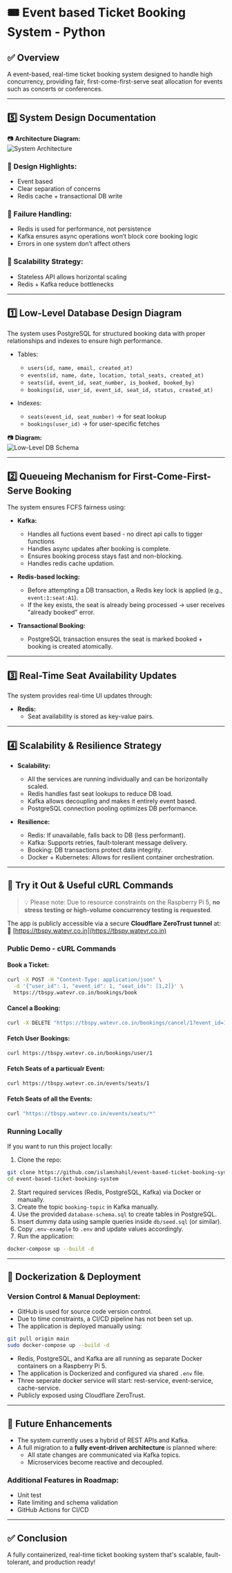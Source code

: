 # 🎟️ Event based Ticket Booking System - Python

## ✅ Overview
A event-based, real-time ticket booking system designed to handle high concurrency, providing fair, first-come-first-serve seat allocation for events such as concerts or conferences.

---

## 5️⃣ System Design Documentation

📷 **Architecture Diagram:**  
![System Architecture](./docs/architecture-diagram.png)

### 🔸 Design Highlights:
- Event based
- Clear separation of concerns
- Redis cache + transactional DB write

### 🔸 Failure Handling:
- Redis is used for performance, not persistence
- Kafka ensures async operations won’t block core booking logic
- Errors in one system don’t affect others

### 🔸 Scalability Strategy:
- Stateless API allows horizontal scaling
- Redis + Kafka reduce bottlenecks

---

## 1️⃣ Low-Level Database Design Diagram

The system uses PostgreSQL for structured booking data with proper relationships and indexes to ensure high performance.

- Tables:
  - `users(id, name, email, created_at)`
  - `events(id, name, date, location, total_seats, created_at)`
  - `seats(id, event_id, seat_number, is_booked, booked_by)`
  - `bookings(id, user_id, event_id, seat_id, status, created_at)`

- Indexes:
  - `seats(event_id, seat_number)` → for seat lookup
  - `bookings(user_id)` → for user-specific fetches

📷 **Diagram:**  
![Low-Level DB Schema](./docs/db-schema.png)

---

## 2️⃣ Queueing Mechanism for First-Come-First-Serve Booking

The system ensures FCFS fairness using:

- **Kafka:**
  - Handles all fuctions event based - no direct api calls to tigger functions
  - Handles async updates after booking is complete.
  - Ensures booking process stays fast and non-blocking.
  - Handles redis cache updation.

- **Redis-based locking:**
  - Before attempting a DB transaction, a Redis key lock is applied (e.g., `event:1:seat:A1`).
  - If the key exists, the seat is already being processed → user receives "already booked" error.

- **Transactional Booking:**
  - PostgreSQL transaction ensures the seat is marked booked + booking is created atomically.

---

## 3️⃣ Real-Time Seat Availability Updates

The system provides real-time UI updates through:

- **Redis:**
  - Seat availability is stored as key-value pairs.

---

## 4️⃣ Scalability & Resilience Strategy

- **Scalability:**
  - All the services are running individually and can be horizontally scaled.
  - Redis handles fast seat lookups to reduce DB load.
  - Kafka allows decoupling and makes it entirely event based.
  - PostgreSQL connection pooling optimizes DB performance.

- **Resilience:**
  - Redis: If unavailable, falls back to DB (less performant).
  - Kafka: Supports retries, fault-tolerant message delivery.
  - Booking: DB transactions protect data integrity.
  - Docker + Kubernetes: Allows for resilient container orchestration.

---


## 🧰 Try it Out & Useful cURL Commands

> 💡 Please note: Due to resource constraints on the Raspberry Pi 5, **no stress testing or high-volume concurrency testing is requested**.

The app is publicly accessible via a secure **Cloudflare ZeroTrust tunnel** at:  
🔗 [https://tbspy.watevr.co.in](https://tbspy.watevr.co.in)

### Public Demo - cURL Commands

#### Book a Ticket:
```bash
curl -X POST -H "Content-Type: application/json" \
  -d '{"user_id": 1, "event_id": 1, "seat_ids": [1,2]}' \
  https://tbspy.watevr.co.in/bookings/book
```

#### Cancel a Booking:
```bash
curl -X DELETE "https://tbspy.watevr.co.in/bookings/cancel/1?event_id=1&seat_id=1"
```

#### Fetch User Bookings:
```bash
curl https://tbspy.watevr.co.in/bookings/user/1
```

#### Fetch Seats of a particualr Event:
```bash
curl https://tbspy.watevr.co.in/events/seats/1
```

#### Fetch Seats of all the Events:
```bash
curl "https://tbspy.watevr.co.in/events/seats/*"
```

### Running Locally
If you want to run this project locally:

1. Clone the repo:
```bash
git clone https://github.com/islamshahil/event-based-ticket-booking-system.git
cd event-based-ticket-booking-system
```

2. Start required services (Redis, PostgreSQL, Kafka) via Docker or manually.
3. Create the topic `booking-topic` in Kafka manually.
4. Use the provided `database-schema.sql` to create tables in PostgreSQL.
5. Insert dummy data using sample queries inside `db/seed.sql` (or similar).
6. Copy `.env-example` to `.env` and update values accordingly.
7. Run the application:
```bash
docker-compose up --build -d
```

---

## 🐳 Dockerization & Deployment

### Version Control & Manual Deployment:
- GitHub is used for source code version control.
- Due to time constraints, a CI/CD pipeline has not been set up.
- The application is deployed manually using:
```bash
git pull origin main
sudo docker-compose up --build -d
```

- Redis, PostgreSQL, and Kafka are all running as separate Docker containers on a Raspberry Pi 5.
- The application is Dockerized and configured via shared `.env` file.
- Three seperate docker service will start: rest-service, event-service, cache-service.
- Publicly exposed using Cloudflare ZeroTrust.

---

## 🚀 Future Enhancements

- The system currently uses a hybrid of REST APIs and Kafka.
- A full migration to a **fully event-driven architecture** is planned where:
  - All state changes are communicated via Kafka topics.
  - Microservices become reactive and decoupled.

### Additional Features in Roadmap:
- Unit test
- Rate limiting and schema validation
- GitHub Actions for CI/CD
---

## ✅ Conclusion
A fully containerized, real-time ticket booking system that's scalable, fault-tolerant, and production ready!

